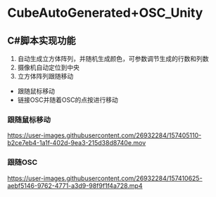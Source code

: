 # CubeAutoGenerated+OSC_Unity

## C#脚本实现功能
1. 自动生成立方体阵列，并随机生成颜色，可参数调节生成的行数和列数
2. 摄像机自动定位到中央
3. 立方体阵列跟随移动
  * 跟随鼠标移动
  * 链接OSC并随着OSC的点按进行移动

### 跟随鼠标移动
https://user-images.githubusercontent.com/26932284/157405110-b2ce7eb4-1a1f-402d-9ea3-215d38d8740e.mov

### 跟随OSC

https://user-images.githubusercontent.com/26932284/157410625-aebf5146-9762-4771-a3d9-98f9f1f4a728.mp4

